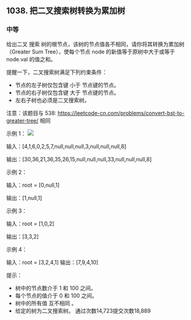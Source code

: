 ## 1038. 把二叉搜索树转换为累加树
### 中等
给出二叉 搜索 树的根节点，该树的节点值各不相同，请你将其转换为累加树（Greater Sum Tree），使每个节点 node 的新值等于原树中大于或等于 node.val 的值之和。

提醒一下，二叉搜索树满足下列约束条件：

- 节点的左子树仅包含键 小于 节点键的节点。
- 节点的右子树仅包含键 大于 节点键的节点。
- 左右子树也必须是二叉搜索树。

注意：该题目与 538: https://leetcode-cn.com/problems/convert-bst-to-greater-tree/  相同

 

示例 1：
<img src="https://assets.leetcode-cn.com/aliyun-lc-upload/uploads/2019/05/03/tree.png"/>



输入：[4,1,6,0,2,5,7,null,null,null,3,null,null,null,8]

输出：[30,36,21,36,35,26,15,null,null,null,33,null,null,null,8]

示例 2：

输入：root = [0,null,1]

输出：[1,null,1]

示例 3：

输入：root = [1,0,2]

输出：[3,3,2]

示例 4：

输入：root = [3,2,4,1]
输出：[7,9,4,10]
 

提示：

- 树中的节点数介于 1 和 100 之间。
- 每个节点的值介于 0 和 100 之间。
- 树中的所有值 互不相同 。
- 给定的树为二叉搜索树。
通过次数14,723提交次数18,889

